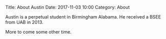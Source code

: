 Title: About Austin
Date: 2017-11-03 10:00
Category: About

Austin is a perpetual student in Birmingham Alabama.  He received a BSEE from UAB in 2013.  

More to come some other time.